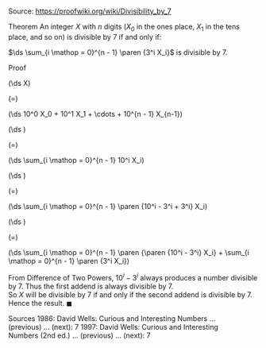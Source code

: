 # 

Source: https://proofwiki.org/wiki/Divisibility_by_7

Theorem
An integer $X$ with $n$ digits ($X_0$ in the ones place, $X_1$ in the tens place, and so on) is divisible by $7$ if and only if:

$\ds \sum_{i \mathop = 0}^{n - 1} \paren {3^i X_i}$ is divisible by $7$.


Proof













\(\ds X\)

\(=\)







\(\ds 10^0 X_0 + 10^1 X_1 + \cdots + 10^{n - 1} X_{n-1}\)




















\(\ds \)

\(=\)







\(\ds \sum_{i \mathop = 0}^{n - 1} 10^i X_i\)




















\(\ds \)

\(=\)







\(\ds \sum_{i \mathop = 0}^{n - 1} \paren {10^i - 3^i + 3^i} X_i\)




















\(\ds \)

\(=\)







\(\ds \sum_{i \mathop = 0}^{n - 1} \paren {\paren {10^i - 3^i} X_i} + \sum_{i \mathop = 0}^{n - 1} \paren {3^i X_i}\)









From Difference of Two Powers, $10^i - 3^i$ always produces a number divisible by $7$.
Thus the first addend is always divisible by $7$.  
So $X$ will be divisible by $7$ if and only if the second addend is divisible by $7$.
Hence the result.
$\blacksquare$


Sources
1986: David Wells: Curious and Interesting Numbers ... (previous) ... (next): $7$
1997: David Wells: Curious and Interesting Numbers (2nd ed.) ... (previous) ... (next): $7$




